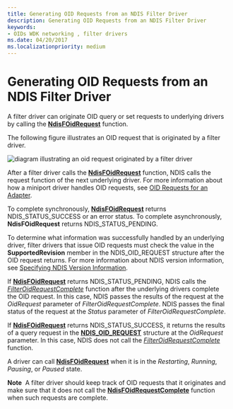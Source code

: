 ```yaml
---
title: Generating OID Requests from an NDIS Filter Driver
description: Generating OID Requests from an NDIS Filter Driver
keywords:
- OIDs WDK networking , filter drivers
ms.date: 04/20/2017
ms.localizationpriority: medium
---
```


# Generating OID Requests from an NDIS Filter Driver





A filter driver can originate OID query or set requests to underlying drivers by calling the [**NdisFOidRequest**](/windows-hardware/drivers/ddi/ndis/nf-ndis-ndisfoidrequest) function.

The following figure illustrates an OID request that is originated by a filter driver.

![diagram illustrating an oid request originated by a filter driver](images/filterrequest.png)

After a filter driver calls the [**NdisFOidRequest**](/windows-hardware/drivers/ddi/ndis/nf-ndis-ndisfoidrequest) function, NDIS calls the request function of the next underlying driver. For more information about how a miniport driver handles OID requests, see [OID Requests for an Adapter](miniport-adapter-oid-requests.md).

To complete synchronously, [**NdisFOidRequest**](/windows-hardware/drivers/ddi/ndis/nf-ndis-ndisfoidrequest) returns NDIS\_STATUS\_SUCCESS or an error status. To complete asynchronously, **NdisFOidRequest** returns NDIS\_STATUS\_PENDING.

To determine what information was successfully handled by an underlying driver, filter drivers that issue OID requests must check the value in the **SupportedRevision** member in the NDIS\_OID\_REQUEST structure after the OID request returns. For more information about NDIS version information, see [Specifying NDIS Version Information](specifying-ndis-version-information.md).

If [**NdisFOidRequest**](/windows-hardware/drivers/ddi/ndis/nf-ndis-ndisfoidrequest) returns NDIS\_STATUS\_PENDING, NDIS calls the [*FilterOidRequestComplete*](/windows-hardware/drivers/ddi/ndis/nc-ndis-filter_oid_request_complete) function after the underlying drivers complete the OID request. In this case, NDIS passes the results of the request at the *OidRequest* parameter of *FilterOidRequestComplete*. NDIS passes the final status of the request at the *Status* parameter of *FilterOidRequestComplete*.

If [**NdisFOidRequest**](/windows-hardware/drivers/ddi/ndis/nf-ndis-ndisfoidrequest) returns NDIS\_STATUS\_SUCCESS, it returns the results of a query request in the [**NDIS\_OID\_REQUEST**](/windows-hardware/drivers/ddi/ndis/ns-ndis-_ndis_oid_request) structure at the *OidRequest* parameter. In this case, NDIS does not call the [*FilterOidRequestComplete*](/windows-hardware/drivers/ddi/ndis/nc-ndis-filter_oid_request_complete) function.

A driver can call [**NdisFOidRequest**](/windows-hardware/drivers/ddi/ndis/nf-ndis-ndisfoidrequest) when it is in the *Restarting*, *Running*, *Pausing*, or *Paused* state.

**Note**  A filter driver should keep track of OID requests that it originates and make sure that it does not call the [**NdisFOidRequestComplete**](/windows-hardware/drivers/ddi/ndis/nf-ndis-ndisfoidrequestcomplete) function when such requests are complete.

 

 

